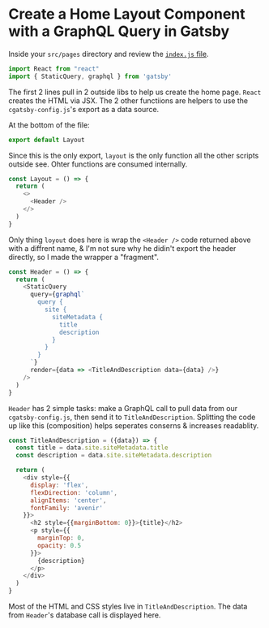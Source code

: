 # Create a Home Layout Component with a GraphQL Query in Gatsby

Inside your `src/pages` directory and review the [`index.js` file](https://github.com/eggheadio-projects/build-a-blog-with-react-and-markdown-using-gatsby/blob/master/lessons/05-create-a-home-layout-component-with-a-graphql-query-in-gatsby/src/pages/index.js).

```js
import React from "react"
import { StaticQuery, graphql } from 'gatsby'
```
The first 2 lines pull in 2 outside libs to help us create the home page.  `React` creates the HTML via JSX.  The 2 other functiions are helpers to use the `cgatsby-config.js`'s export as a data source.

At the bottom of the file:
```js
export default Layout 
```

Since this is the only export, `layout` is the only function all the other scripts outside see.  Ohter functions are consumed internally.

```js
const Layout = () => {
  return (
    <>
      <Header />
    </>
  )
}
```
Only thing `loyout` does here is wrap the `<Header />` code returned above with a diffrent name, & I'm not sure why he didin't export the header directly, so I made the wrapper a "fragment".

```js
const Header = () => {
  return (
    <StaticQuery
      query={graphql`
        query {
          site {
            siteMetadata {
              title
              description
            }
          }
        }
      `}
      render={data => <TitleAndDescription data={data} />}
    />
  )
}
```
`Header` has 2 simple tasks: make a GraphQL call to pull data from our `cgatsby-config.js`, then send it to `TitleAndDescription`.  Splitting the code up like this (composition) helps seperates conserns & increases readablity.

```js
const TitleAndDescription = ({data}) => {
  const title = data.site.siteMetadata.title
  const description = data.site.siteMetadata.description

  return (
    <div style={{
      display: 'flex',
      flexDirection: 'column',
      alignItems: 'center',
      fontFamily: 'avenir'
    }}>
      <h2 style={{marginBottom: 0}}>{title}</h2>
      <p style={{
        marginTop: 0,
        opacity: 0.5
      }}>
        {description}
      </p>
    </div>
  )
}
```
Most of the HTML and CSS styles live in `TitleAndDescription`.  The data from `Header`'s database call is displayed here.
